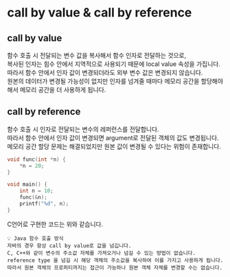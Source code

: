 # call by value & call by reference

## call by value

함수 호출 시 전달되는 변수 값을 복사해서 함수 인자로 전달하는 것으로, <br>
복사된 인자는 힘수 안에서 지역적으로 사용되기 때문에 local value 속성을 가집니다. <br>
따라서 함수 안에서 인자 값이 변경되더라도 외부 변수 값은 변경되지 않습니다. <br>
원본의 데이터가 변경될 가능성이 없지만 인자를 넘겨줄 때마다 메모리 공간을 할당해야 해서 메모리 공간을 더 사용하게 됩니다. <br>

## call by reference

함수 호출 시 인자로 전달되는 변수의 레퍼런스를 전달합니다. <br>
따라서 함수 안에서 인자 값이 변경되면 argument로 전달된 객체의 값도 변경됩니다. <br>
메모리 공간 할당 문제는 해결되었지만 원본 값이 변경될 수 있다는 위험이 존재합니다. <br>

```c
void func(int *n) {
    *n = 20;
}

void main() {
    int n = 10;
    func(&n);
    printf("%d", n);
}
```

C언어로 구현한 코드는 위와 같습니다.

```
💡 Java 함수 호출 방식
자바의 경우 항상 call by value로 값을 넘깁니다.
C, C++와 같이 변수의 주소값 자체를 가져오거나 넘길 수 있는 방법이 없습니다.
reference type 을 넘길 시 해당 객체의 주소값을 복사하여 이를 가지고 사용하게 됩니다.
따라서 원본 객체의 프로퍼티까지는 접근이 가능하나 원본 객체 자체를 변경할 수는 없습니다.
```
